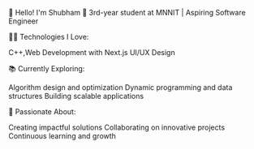 🌟 Hello! I'm Shubham 🌟
3rd-year student at MNNIT | Aspiring Software Engineer

👨‍💻 Technologies I Love:

C++,Web Development with Next.js
UI/UX Design

📚 Currently Exploring:

Algorithm design and optimization
Dynamic programming and data structures
Building scalable applications

🚀 Passionate About:

Creating impactful solutions
Collaborating on innovative projects
Continuous learning and growth


<!---
Shubham-senger/Shubham-senger is a ✨ special ✨ repository because its `README.md` (this file) appears on your GitHub profile.
You can click the Preview link to take a look at your changes.
--->

